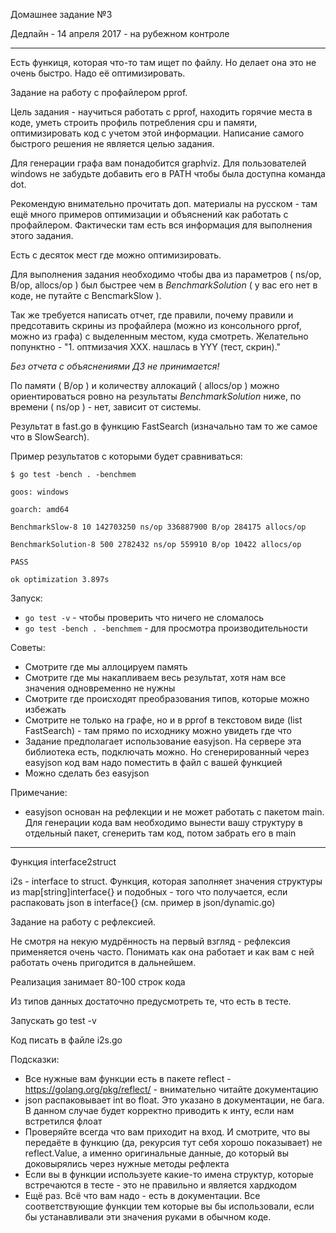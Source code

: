 Домашнее задание №3

Дедлайн - 14 апреля 2017 - на рубежном контроле

-------------------------

Есть функиця, которая что-то там ищет по файлу. Но делает она это не очень быстро. Надо её оптимизировать.

Задание на работу с профайлером pprof.

Цель задания - научиться работать с pprof, находить горячие места в коде, уметь строить профиль потребления cpu и памяти, оптимизировать код с учетом этой информации. Написание самого быстрого решения не является целью задания.

Для генерации графа вам понадобится graphviz. Для пользователей windows не забудьте добавить его в PATH чтобы была доступна команда dot.

Рекомендую внимательно прочитать доп. материалы на русском - там ещё много примеров оптимизации и объяснений как работать с профайлером. Фактически там есть вся информация для выполнения этого задания.

Есть с десяток мест где можно оптимизировать.

Для выполнения задания необходимо чтобы два из параметров ( ns/op, B/op, allocs/op ) был быстрее чем в *BenchmarkSolution* ( у вас его нет в коде, не путайте с BencmarkSlow ).

Так же требуется написать отчет, где правили, почему правили и предсотавить скрины из профайлера (можно из консольного pprof, можно из графа) с выделенным местом, куда смотреть. Желательно попунктно - "1. оптмизачия ХХХ. нашлась в YYY (тест, скрин)."

*Без отчета с объяснениями ДЗ не принимается!*

По памяти ( B/op ) и количеству аллокаций ( allocs/op ) можно ориентироваться ровно на результаты *BenchmarkSolution* ниже, по времени ( ns/op ) - нет, зависит от системы.

Результат в fast.go в функцию FastSearch (изначально там то же самое что в SlowSearch).

Пример результатов с которыми будет сравниваться:
```
$ go test -bench . -benchmem

goos: windows

goarch: amd64

BenchmarkSlow-8 10 142703250 ns/op 336887900 B/op 284175 allocs/op

BenchmarkSolution-8 500 2782432 ns/op 559910 B/op 10422 allocs/op

PASS

ok optimization 3.897s
```

Запуск:
* `go test -v` - чтобы проверить что ничего не сломалось
* `go test -bench . -benchmem` - для просмотра производительности

Советы:
* Смотрите где мы аллоцируем память
* Смотрите где мы накапливаем весь результат, хотя нам все значения одновременно не нужны
* Смотрите где происходят преобразования типов, которые можно избежать
* Смотрите не только на графе, но и в pprof в текстовом виде (list FastSearch) - там прямо по исходнику можно увидеть где что
* Задание предполагает использование easyjson. На сервере эта библиотека есть, подключать можно. Но сгенерированный через easyjson код вам надо поместить в файл с вашей функцией
* Можно сделать без easyjson

Примечание:
* easyjson основан на рефлекции и не может работать с пакетом main. Для генерации кода вам необходимо вынести вашу структуру в отдельный пакет, сгенерить там код, потом забрать его в main


-------------------------

Функция interfaсe2struct

i2s - interface to struct. Функция, которая заполняет значения структуры из map[string]interface{} и подобных - того что получается, если распаковать json в interface{} (см. пример в json/dynamic.go)

Задание на работу с рефлексией.

Не смотря на некую мудрённость на первый взгляд - рефлексия применяется очень часто. Понимать как она работает и как вам с ней работать очень пригодится в дальнейшем.

Реализация занимает 80-100 строк кода

Из типов данных достаточно предусмотреть те, что есть в тесте.

Запускать go test -v

Код писать в файле i2s.go

Подсказки:

* Все нужные вам функции есть в пакете reflect - https://golang.org/pkg/reflect/ - внимательно читайте документацию
* json распаковывает int во float. Это указано в документации, не бага. В данном случае будет корректно приводить к инту, если нам встретился флоат
* Проверяйте всегда что вам приходит на вход. И смотрите, что вы передаёте в функцию (да, рекурсия тут себя хорошо показывает) не reflect.Value, а именно оригинальные данные, до который вы доковырялись через нужные методы рефлекта
* Если вы в функции используете какие-то имена структур, которые встречаются в тесте - это не правильно и является хардкодом
* Ещё раз. Всё что вам надо - есть в документации. Все соответствующие функции тем которые вы бы использовали, если бы устанавливали эти значения руками в обычном коде.